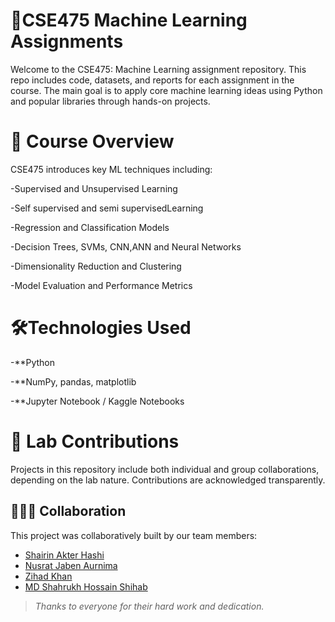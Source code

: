 # 📘CSE475 Machine Learning Assignments

Welcome to the CSE475: Machine Learning assignment repository. This repo includes code, datasets, and reports for each assignment in the course. The main goal is to apply core machine learning ideas using Python and popular libraries through hands-on projects.

# 🧠 Course Overview

CSE475 introduces key ML techniques including:

-Supervised and Unsupervised Learning

-Self supervised and semi supervisedLearning

-Regression and Classification Models

-Decision Trees, SVMs, CNN,ANN and Neural Networks

-Dimensionality Reduction and Clustering

-Model Evaluation and Performance Metrics

# 🛠️Technologies Used

-**Python 

-**NumPy, pandas, matplotlib

-**Jupyter Notebook / Kaggle Notebooks

# 📁 Lab Contributions

Projects in this repository include both individual and group collaborations, depending on the lab nature. Contributions are acknowledged transparently.

## 🧑‍🤝‍🧑 Collaboration

This project was collaboratively built by our team members:

- [Shairin Akter Hashi](https://github.com/Shairin207)
- [Nusrat Jaben Aurnima](https://github.com/NushratJabenAurnima)
- [Zihad Khan](https://github.com/Zihad107)
- [MD Shahrukh Hossain Shihab](https://github.com/shihab372)

> _Thanks to everyone for their hard work and dedication._
